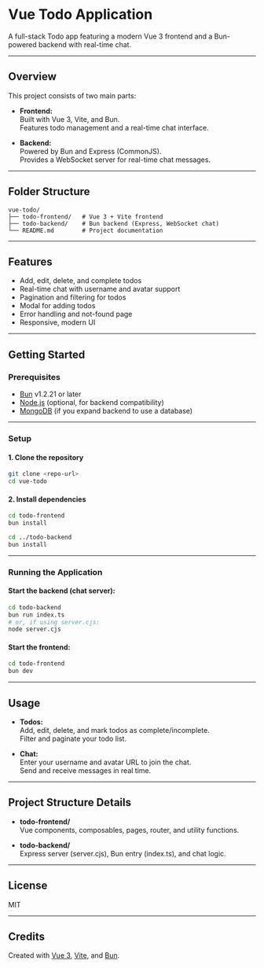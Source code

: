 # Vue Todo Application

A full-stack Todo app featuring a modern Vue 3 frontend and a Bun-powered backend with real-time chat.

---

## Overview

This project consists of two main parts:

- **Frontend:**  
  Built with Vue 3, Vite, and Bun.  
  Features todo management and a real-time chat interface.

- **Backend:**  
  Powered by Bun and Express (CommonJS).  
  Provides a WebSocket server for real-time chat messages.

---

## Folder Structure

```
vue-todo/
├── todo-frontend/   # Vue 3 + Vite frontend
├── todo-backend/    # Bun backend (Express, WebSocket chat)
└── README.md        # Project documentation
```

---

## Features

- Add, edit, delete, and complete todos
- Real-time chat with username and avatar support
- Pagination and filtering for todos
- Modal for adding todos
- Error handling and not-found page
- Responsive, modern UI

---

## Getting Started

### Prerequisites

- [Bun](https://bun.sh/) v1.2.21 or later
- [Node.js](https://nodejs.org/) (optional, for backend compatibility)
- [MongoDB](https://www.mongodb.com/) (if you expand backend to use a database)

---

### Setup

#### 1. Clone the repository

```bash
git clone <repo-url>
cd vue-todo
```

#### 2. Install dependencies

```bash
cd todo-frontend
bun install

cd ../todo-backend
bun install
```

---

### Running the Application

#### Start the backend (chat server):

```bash
cd todo-backend
bun run index.ts
# or, if using server.cjs:
node server.cjs
```

#### Start the frontend:

```bash
cd todo-frontend
bun dev
```

---

## Usage

- **Todos:**  
  Add, edit, delete, and mark todos as complete/incomplete.  
  Filter and paginate your todo list.

- **Chat:**  
  Enter your username and avatar URL to join the chat.  
  Send and receive messages in real time.

---

## Project Structure Details

- **todo-frontend/**  
  Vue components, composables, pages, router, and utility functions.

- **todo-backend/**  
  Express server (server.cjs), Bun entry (index.ts), and chat logic.

---

## License

MIT

---

## Credits

Created with [Vue 3](https://vuejs.org/), [Vite](https://vitejs.dev/), and [Bun](https://bun.sh/).